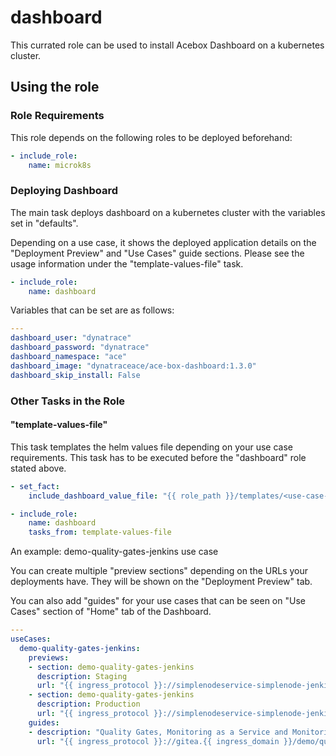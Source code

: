 # dashboard

This currated role can be used to install Acebox Dashboard on a kubernetes cluster.

## Using the role

### Role Requirements
This role depends on the following roles to be deployed beforehand:
```yaml
- include_role:
    name: microk8s

```
### Deploying Dashboard

The main task deploys dashboard on a kubernetes cluster with the variables set in "defaults".

Depending on a use case, it shows the deployed application details on the "Deployment Preview" and "Use Cases" guide sections. Please see the usage information under the "template-values-file" task. 

```yaml
- include_role:
    name: dashboard
```

Variables that can be set are as follows:

```yaml
---
dashboard_user: "dynatrace"
dashboard_password: "dynatrace"
dashboard_namespace: "ace"
dashboard_image: "dynatraceace/ace-box-dashboard:1.3.0"
dashboard_skip_install: False
```

### Other Tasks in the Role

#### "template-values-file" 
This task templates the helm values file depending on your use case requirements. This task has to be executed before the "dashboard" role stated above.


```yaml
- set_fact:
    include_dashboard_value_file: "{{ role_path }}/templates/<use-case-name>.yml.j2" # rename with your use case name 

- include_role:
    name: dashboard
    tasks_from: template-values-file
```

An example: demo-quality-gates-jenkins use case

You can create multiple "preview sections" depending on the URLs your deployments have. They will be shown on the "Deployment Preview" tab.

You can also add "guides" for your use cases that can be seen on "Use Cases" section of "Home" tab of the Dashboard.

```yaml
---
useCases:
  demo-quality-gates-jenkins:
    previews:
    - section: demo-quality-gates-jenkins
      description: Staging
      url: "{{ ingress_protocol }}://simplenodeservice-simplenode-jenkins-staging.{{ ingress_domain }}"
    - section: demo-quality-gates-jenkins
      description: Production
      url: "{{ ingress_protocol }}://simplenodeservice-simplenode-jenkins-production.{{ ingress_domain }}"
    guides:
    - description: "Quality Gates, Monitoring as a Service and Monitoring as Code - Demo using Jenkins, Gitea and Cloud Automation"
      url: "{{ ingress_protocol }}://gitea.{{ ingress_domain }}/demo/quality-gates-jenkins/src/branch/main/demo"

```